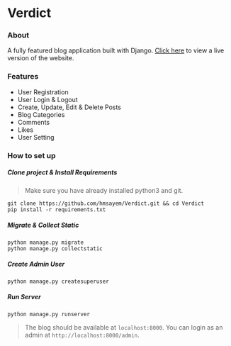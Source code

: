 # Verdict
### About
A fully featured blog application built with Django.
[Click here](http://hmsayem.pythonanywhere.com) to view a live version of the website.
### Features

- User Registration
- User Login & Logout
- Create, Update, Edit & Delete Posts
- Blog Categories
- Comments
- Likes
- User Setting

### How to set up
##### Clone project & Install Requirements
> Make sure you have already installed python3 and git.
```
git clone https://github.com/hmsayem/Verdict.git && cd Verdict
pip install -r requirements.txt
```
##### Migrate & Collect Static
```
python manage.py migrate
python manage.py collectstatic
```
##### Create Admin User
```
python manage.py createsuperuser
```
##### Run Server
```
python manage.py runserver
```
>  The blog should be available at `localhost:8000`. You can login as an admin at `http://localhost:8000/admin`.
